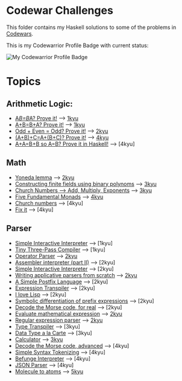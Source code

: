 # Codewar Challenges

This folder contains my Haskell solutions to some of the problems in [Codewars](https://www.codewars.com/).

This is my Codewarrior Profile Badge with current status: 

![My Codewarrior Profile Badge](https://www.codewars.com/users/zerojz/badges/large)


# Topics

## Arithmetic Logic:
- [A*B=B*A? Prove it!](https://www.codewars.com/kata/5c302f562f6fe300155a1933) --> [1kyu](1kyu/multiplication_commutativity/multiplication_commutativity.hs)
- [A+B=B+A? Prove it!](https://www.codewars.com/kata/59db393bc1596bd2b700007f) --> [1kyu](1kyu/addition_commutativity/addition_commutativity.hs)
- [Odd + Even = Odd? Prove it!](https://www.codewars.com/kata/599d973255342a0ce400009b) --> [2kyu](2kyu/odd_plus_even/odd_plus_even.hs)
- [(A+B)+C=A+(B+C)? Prove it!](https://www.codewars.com/kata/5c2fcbcba305ad2c4a91122d) --> [4kyu](4kyu/addition_associativity.hs)
- [A+A=B+B so A=B? Prove it in Haskell!](https://www.codewars.com/kata/60ae5db1639df90055068d20) --> [4kyu]


## Math
- [Yoneda lemma](https://www.codewars.com/kata/5af33bcdde4c7f94a90000b3) --> [2kyu](2kyu/Yoneda_lemma/Yoneda_lemma.hs)
- [Constructing finite fields using binary polynoms](https://www.codewars.com/kata/54f1b7b3f58ba8ee720005a8) --> [3kyu](3kyu/constructing_finite_fields_using_binary_polynoms.hs)
- [Church Numbers --> Add, Multiply, Exponents](https://www.codewars.com/kata/55c0c452de0056d7d800004d) --> [3kyu](3kyu/church_numbers_add_multiply_exponents.hs)
- [Five Fundamental Monads](https://www.codewars.com/kata/547202bdf7587835d9000c46) --> [4kyu](4kyu/five_fundamental_monads.hs)
- [Church numbers](https://www.codewars.com/kata/546e8dc735a6613de50007ea) --> [4kyu]
- [Fix it](https://www.codewars.com/kata/5443dd2d7fc4478154000ac6) --> [4kyu]

## Parser
- [Simple Interactive Interpreter](https://www.codewars.com/kata/52ffcfa4aff455b3c2000750) --> [1kyu]
- [Tiny Three-Pass Compiler](https://www.codewars.com/kata/5265b0885fda8eac5900093b) --> [1kyu]
- [Operator Parser](https://www.codewars.com/kata/5842777813ee50ef38000020) --> [2kyu](2kyu/operator_parser/operator_parser.hs)
- [Assembler interpreter (part II)](https://www.codewars.com/kata/58e61f3d8ff24f774400002c) --> [2kyu]
- [Simple Interactive Interpreter](https://www.codewars.com/kata/53005a7b26d12be55c000243) --> [2kyu]
- [Writing applicative parsers from scratch](https://www.codewars.com/kata/54f1fdb7f29358dd1f00015d) --> [2kyu](2kyu/writing_applicative_parsers_from_scratch/writing_applicative_parsers_from_scratch.hs)
- [A Simple Postfix Language](https://www.codewars.com/kata/55a4de202949dca9bd000088) --> [2kyu]
- [Expression Transpiler](https://www.codewars.com/kata/597ccf7613d879c4cb00000f) --> [2kyu]
- [I love Lisp](https://www.codewars.com/kata/598a82f07bad362e1d000003) --> [2kyu]
- [Symbolic differentiation of prefix expressions](https://www.codewars.com/kata/584daf7215ac503d5a0001ae) --> [2kyu]
- [Decode the Morse code, for real](https://www.codewars.com/kata/54acd76f7207c6a2880012bb) --> [2kyu]
- [Evaluate mathematical expression](https://www.codewars.com/kata/52a78825cdfc2cfc87000005) --> [2kyu](2kyu/evaluate_mathematical_expression/evaluate_mathematical_expression.hs)
- [Regular expression parser](https://www.codewars.com/kata/5470c635304c127cad000f0d) --> [2kyu](2kyu/regular_expression_parser/regular_expression_parser.hs)
- [Type Transpiler](https://www.codewars.com/kata/59a6949d398b5d6aec000007) --> [3kyu]
- [Data Type a la Carte](https://www.codewars.com/kata/54808fc8ab03a23e82000a1f) --> [3kyu]
- [Calculator](https://www.codewars.com/kata/5235c913397cbf2508000048) --> [3kyu](3kyu/calculator.hs)
- [Decode the Morse code, advanced](https://www.codewars.com/kata/54b72c16cd7f5154e9000457) --> [4kyu]
- [Simple Syntax Tokenizing](https://www.codewars.com/kata/599a0d02755eae7070000079) --> [4kyu]
- [Befunge Interpreter](https://www.codewars.com/kata/526c7b931666d07889000a3c) --> [4kyu]
- [JSON Parser](https://www.codewars.com/kata/55aa170b54c32468c30000a9) --> [4kyu]
- [Molecule to atoms](https://www.codewars.com/kata/52f831fa9d332c6591000511) --> [5kyu](5kyu/molecule_to_atoms.hs)
